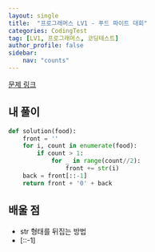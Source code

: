 ```yaml
---
layout: single
title:  "프로그래머스 LV1 - 푸드 파이트 대회"
categories: CodingTest
tag: [LV1, 프로그래머스, 코딩테스트]
author_profile: false
sidebar: 
    nav: "counts"
---
```


[문제 링크](https://school.programmers.co.kr/learn/courses/30/lessons/134240)

## 내 풀이
```python
def solution(food):
    front = ''
    for i, count in enumerate(food):
        if count > 1:
            for _ in range(count//2):
                front += str(i)
    back = front[::-1]
    return front + '0' + back
```

## 배울 점
- str 형태를 뒤집는 방법
- [::-1]
